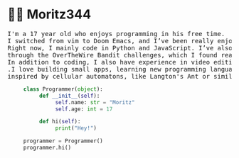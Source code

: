 # 🧙‍♂️  Moritz344
<pre>
I'm a 17 year old who enjoys programming in his free time. 
I switched from vim to Doom Emacs, and I’ve been really enjoying the experience.
Right now, I mainly code in Python and JavaScript. I’ve also gained some shell experience 
through the OverTheWire Bandit challenges, which I found really fun and highly recommend.
In addition to coding, I also have experience in video editing with DaVinci Resolve
.I love building small apps, learning new programming languages, and creating simple games 
inspired by cellular automatons, like Langton's Ant or similar concepts.
</pre>



```python
     class Programmer(object):
          def __init__(self):
               self.name: str = "Moritz"
               self.age: int = 17

          def hi(self):
               print("Hey!")

     programmer = Programmer()
     programmer.hi()
```
   



